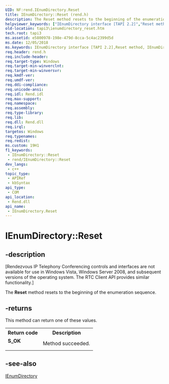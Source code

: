 ```yaml
---
UID: NF:rend.IEnumDirectory.Reset
title: IEnumDirectory::Reset (rend.h)
description: The Reset method resets to the beginning of the enumeration sequence.
helpviewer_keywords: ["IEnumDirectory interface [TAPI 2.2]","Reset method","IEnumDirectory.Reset","IEnumDirectory::Reset","Reset","Reset method [TAPI 2.2]","Reset method [TAPI 2.2]","IEnumDirectory interface","_tapi3_ienumdirectory_reset","rend/IEnumDirectory::Reset","tapi3.ienumdirectory_reset"]
old-location: tapi3\ienumdirectory_reset.htm
tech.root: tapi3
ms.assetid: e5800978-198e-479d-8cca-5c4ac2399d5d
ms.date: 12/05/2018
ms.keywords: IEnumDirectory interface [TAPI 2.2],Reset method, IEnumDirectory.Reset, IEnumDirectory::Reset, Reset, Reset method [TAPI 2.2], Reset method [TAPI 2.2],IEnumDirectory interface, _tapi3_ienumdirectory_reset, rend/IEnumDirectory::Reset, tapi3.ienumdirectory_reset
req.header: rend.h
req.include-header: 
req.target-type: Windows
req.target-min-winverclnt: 
req.target-min-winversvr: 
req.kmdf-ver: 
req.umdf-ver: 
req.ddi-compliance: 
req.unicode-ansi: 
req.idl: Rend.idl
req.max-support: 
req.namespace: 
req.assembly: 
req.type-library: 
req.lib: 
req.dll: Rend.dll
req.irql: 
targetos: Windows
req.typenames: 
req.redist: 
ms.custom: 19H1
f1_keywords:
 - IEnumDirectory::Reset
 - rend/IEnumDirectory::Reset
dev_langs:
 - c++
topic_type:
 - APIRef
 - kbSyntax
api_type:
 - COM
api_location:
 - Rend.dll
api_name:
 - IEnumDirectory.Reset
---
```


# IEnumDirectory::Reset


## -description

<p class="CCE_Message">[Rendezvous IP Telephony Conferencing controls and interfaces are not available for use in Windows Vista, Windows Server 2008, and subsequent versions of the operating system. The RTC Client API
provides similar functionality.]

The 
<b>Reset</b> method resets to the beginning of the enumeration sequence.



## -returns

This method can return one of these values.

<table>
<tr>
<th>Return code</th>
<th>Description</th>
</tr>
<tr>
<td width="40%">
<dl>
<dt><b>S_OK</b></dt>
</dl>
</td>
<td width="60%">
Method succeeded.

</td>
</tr>
</table>

## -see-also

<a href="/windows/desktop/api/rend/nn-rend-ienumdirectory">IEnumDirectory</a>
